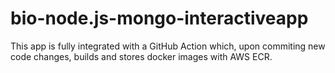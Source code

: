 # bio-node.js-mongo-interactiveapp

This app is fully integrated with a GitHub Action which, upon commiting new code changes, builds and stores docker images with AWS ECR.
